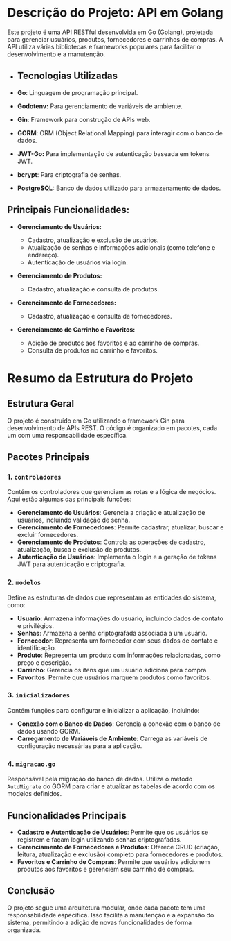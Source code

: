 # Descrição do Projeto: API em Golang

Este projeto é uma API RESTful desenvolvida em Go (Golang), projetada para gerenciar usuários, produtos, fornecedores e carrinhos de compras. A API utiliza várias bibliotecas e frameworks populares para facilitar o desenvolvimento e a manutenção.

- ## Tecnologias Utilizadas

- **Go**: Linguagem de programação principal.
- **Godotenv:** Para gerenciamento de variáveis de ambiente.
- **Gin**: Framework para construção de APIs web.
- **GORM**: ORM (Object Relational Mapping) para interagir com o banco de dados.
- **JWT-Go:** Para implementação de autenticação baseada em tokens JWT.
- **bcrypt**: Para criptografia de senhas.
- **PostgreSQL:** Banco de dados utilizado para armazenamento de dados.

## Principais Funcionalidades:

- **Gerenciamento de Usuários:** 
  - Cadastro, atualização e exclusão de usuários.
  - Atualização de senhas e informações adicionais (como telefone e endereço).
  - Autenticação de usuários via login.

- **Gerenciamento de Produtos:**
  - Cadastro, atualização e consulta de produtos.
  
- **Gerenciamento de Fornecedores:**
  - Cadastro, atualização e consulta de fornecedores.

- **Gerenciamento de Carrinho e Favoritos:**
  - Adição de produtos aos favoritos e ao carrinho de compras.
  - Consulta de produtos no carrinho e favoritos.

# Resumo da Estrutura do Projeto

## Estrutura Geral

O projeto é construído em Go utilizando o framework Gin para desenvolvimento de APIs REST. O código é organizado em pacotes, cada um com uma responsabilidade específica.

## Pacotes Principais

### 1. `controladores`

Contém os controladores que gerenciam as rotas e a lógica de negócios. Aqui estão algumas das principais funções:

- **Gerenciamento de Usuários**: Gerencia a criação e atualização de usuários, incluindo validação de senha.
- **Gerenciamento de Fornecedores**: Permite cadastrar, atualizar, buscar e excluir fornecedores.
- **Gerenciamento de Produtos**: Controla as operações de cadastro, atualização, busca e exclusão de produtos.
- **Autenticação de Usuários**: Implementa o login e a geração de tokens JWT para autenticação e criptografia.

### 2. `modelos`

Define as estruturas de dados que representam as entidades do sistema, como:

- **Usuario**: Armazena informações do usuário, incluindo dados de contato e privilégios.
- **Senhas**: Armazena a senha criptografada associada a um usuário.
- **Fornecedor**: Representa um fornecedor com seus dados de contato e identificação.
- **Produto**: Representa um produto com informações relacionadas, como preço e descrição.
- **Carrinho**: Gerencia os itens que um usuário adiciona para compra.
- **Favoritos**: Permite que usuários marquem produtos como favoritos.

### 3. `inicializadores`

Contém funções para configurar e inicializar a aplicação, incluindo:

- **Conexão com o Banco de Dados**: Gerencia a conexão com o banco de dados usando GORM.
- **Carregamento de Variáveis de Ambiente**: Carrega as variáveis de configuração necessárias para a aplicação.

### 4. `migracao.go`

Responsável pela migração do banco de dados. Utiliza o método `AutoMigrate` do GORM para criar e atualizar as tabelas de acordo com os modelos definidos.

## Funcionalidades Principais

- **Cadastro e Autenticação de Usuários**: Permite que os usuários se registrem e façam login utilizando senhas criptografadas.
- **Gerenciamento de Fornecedores e Produtos**: Oferece CRUD (criação, leitura, atualização e exclusão) completo para fornecedores e produtos.
- **Favoritos e Carrinho de Compras**: Permite que usuários adicionem produtos aos favoritos e gerenciem seu carrinho de compras.

## Conclusão

O projeto segue uma arquitetura modular, onde cada pacote tem uma responsabilidade específica. Isso facilita a manutenção e a expansão do sistema, permitindo a adição de novas funcionalidades de forma organizada.
